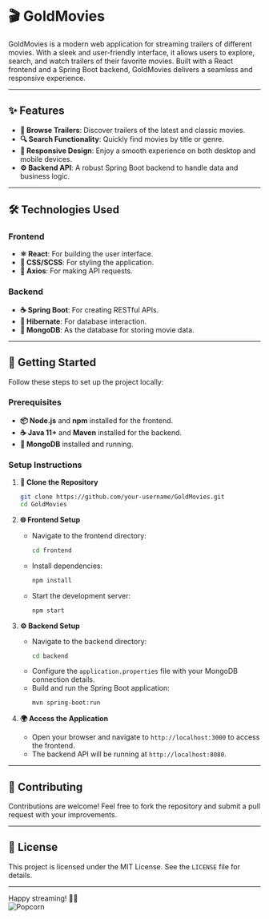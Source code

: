 # 🎬 GoldMovies

GoldMovies is a modern web application for streaming trailers of different movies. With a sleek and user-friendly interface, it allows users to explore, search, and watch trailers of their favorite movies. Built with a React frontend and a Spring Boot backend, GoldMovies delivers a seamless and responsive experience.

---

## ✨ Features

- **🎥 Browse Trailers**: Discover trailers of the latest and classic movies.
- **🔍 Search Functionality**: Quickly find movies by title or genre.
- **📱 Responsive Design**: Enjoy a smooth experience on both desktop and mobile devices.
- **⚙️ Backend API**: A robust Spring Boot backend to handle data and business logic.

---

## 🛠️ Technologies Used

### Frontend

- **⚛️ React**: For building the user interface.
- **🎨 CSS/SCSS**: For styling the application.
- **📡 Axios**: For making API requests.

### Backend

- **☕ Spring Boot**: For creating RESTful APIs.
- **🐍 Hibernate**: For database interaction.
- **🍃 MongoDB**: As the database for storing movie data.

---

## 🚀 Getting Started

Follow these steps to set up the project locally:

### Prerequisites

- **📦 Node.js** and **npm** installed for the frontend.
- **☕ Java 11+** and **Maven** installed for the backend.
- **🍃 MongoDB** installed and running.

### Setup Instructions

1. **📂 Clone the Repository**

   ```bash
   git clone https://github.com/your-username/GoldMovies.git
   cd GoldMovies
   ```

2. **🌐 Frontend Setup**

   - Navigate to the frontend directory:
     ```bash
     cd frontend
     ```
   - Install dependencies:
     ```bash
     npm install
     ```
   - Start the development server:
     ```bash
     npm start
     ```

3. **⚙️ Backend Setup**

   - Navigate to the backend directory:
     ```bash
     cd backend
     ```
   - Configure the `application.properties` file with your MongoDB connection details.
   - Build and run the Spring Boot application:
     ```bash
     mvn spring-boot:run
     ```

4. **🌍 Access the Application**
   - Open your browser and navigate to `http://localhost:3000` to access the frontend.
   - The backend API will be running at `http://localhost:8080`.

---

## 🤝 Contributing

Contributions are welcome! Feel free to fork the repository and submit a pull request with your improvements.

---

## 📜 License

This project is licensed under the MIT License. See the `LICENSE` file for details.

---

Happy streaming! 🎥✨  
![Popcorn](https://via.placeholder.com/150?text=🍿)
